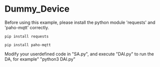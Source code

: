# Dummy_Device
Before using this example, please install the python module 'requests' and 'paho-mqtt' correctly.

  `pip install requests`
  
  `pip install paho-mqtt`

Modify your userdefined code in "SA.py", and execute "DAI.py" to run the DA, for example" "python3 DAI.py"


